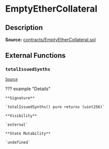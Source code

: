 # EmptyEtherCollateral

## Description

**Source:** [contracts/EmptyEtherCollateral.sol](https://github.com/Synthetixio/synthetix/tree/v2.44.0-alpha-2/contracts/EmptyEtherCollateral.sol)

## External Functions

### `totalIssuedSynths`

<sub>[Source](https://github.com/Synthetixio/synthetix/tree/v2.44.0-alpha-2/contracts/EmptyEtherCollateral.sol#L6)</sub>

??? example "Details"

    **Signature**

    `totalIssuedSynths() pure returns (uint256)`

    **Visibility**

    `external`

    **State Mutability**

    `undefined`
